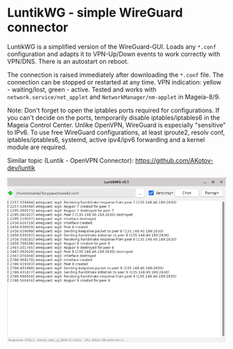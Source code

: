 # LuntikWG - simple WireGuard connector
LuntikWG is a simplified version of the WireGuard-GUI. Loads any `*.conf` configuration and adapts it to VPN-Up/Down events to work correctly with VPN/DNS. There is an autostart on reboot.

The connection is raised immediately after downloading the `*.conf` file. The connection can be stopped or restarted at any time. VPN indication: yellow - waiting/lost, green - active. Tested and works with `network.service/net_applet` and `NetworkManager/nm-applet` in Mageia-8/9.

Note: Don't forget to open the iptables ports required for configurations. If you can't decide on the ports, temporarily disable iptables/iptables6 in the Mageia Control Center. Unlike OpenVPN, WireGuard is especially "sensitive" to IPv6. To use free WireGuard configurations, at least iproute2, resolv conf, iptables/iptables6, systemd, active ipv4/ipv6 forwarding and a kernel module are required.

Similar topic (Luntik - OpenVPN Connector): https://github.com/AKotov-dev/luntik 

![](https://github.com/AKotov-dev/luntikwg/blob/main/ScreenShot.png)
